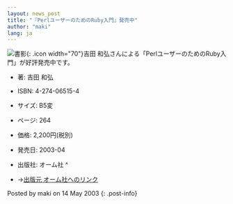 ```yaml
---
layout: news_post
title: "『PerlユーザーのためのRuby入門』発売中"
author: "maki"
lang: ja
---
```


![書影](http://www.ohmsha.co.jp/data/books/cover/4-274-06515-4.gif){:
.icon width="70"}吉田 和弘さんによる「PerlユーザーのためのRuby入門」が好評発売中です。

* 著: 吉田 和弘
* ISBN: 4-274-06515-4
* サイズ: B5変
* ページ: 264
* 価格: 2,200円(税別)
* 発売日: 2003-04
* 出版社: オーム社
^

* →[出版元 オーム社へのリンク][1]

Posted by maki on 14 May 2003
{: .post-info}



[1]: http://ssl.ohmsha.co.jp/cgi-bin/menu.cgi?ISBN=4-274-06515-4 

